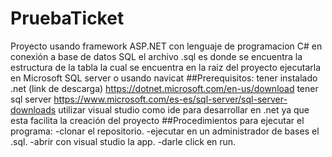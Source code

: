 # PruebaTicket
Proyecto usando framework ASP.NET con lenguaje de programacion C# en conexión a base de datos SQL
el archivo .sql es donde se encuentra la estructura de la tabla la cual se encuentra en la raiz del proyecto ejecutarla en Microsoft SQL server o usando navicat
##Prerequisitos:
tener instalado .net (link de descarga)
https://dotnet.microsoft.com/en-us/download
tener sql server
https://www.microsoft.com/es-es/sql-server/sql-server-downloads
utilizar visual studio como ide para desarrollar en .net ya que esta facilita la creación del proyecto
##Procedimientos para ejecutar el programa:
-clonar el repositorio.
-ejecutar en un administrador de bases el .sql.
-abrir con visual studio la app.
-darle click en run.




